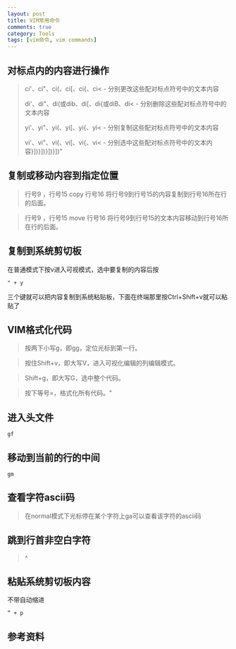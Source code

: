 ```yaml
---
layout: post
title: VIM常用命令
comments: true
category: Tools
tags: [vim命令, vim commands]
---
```


## 对标点内的内容进行操作 

>   ci'、ci"、ci(、ci[、ci{、ci< - 分别更改这些配对标点符号中的文本内容
>
>   di'、di"、di(或dib、di[、di{或diB、di< - 分别删除这些配对标点符号中的文本内容
>
>   yi'、yi"、yi(、yi[、yi{、yi< - 分别复制这些配对标点符号中的文本内容
>
>   vi'、vi"、vi(、vi[、vi{、vi< - 分别选中这些配对标点符号中的文本内容}])}])}])}])"

## 复制或移动内容到指定位置

>   行号9 ，行号15 copy 行号16                                        将行号9到行号15的内容复制到行号16所在行的后面。

>   行号9 ，行号15 move 行号16                                       将行号9到行号15的文本内容移动到行号16所在行的后面。

## 复制到系统剪切板

在普通模式下按v进入可视模式，选中要复制的内容后按

    " + y 

三个键就可以把内容复制到系统粘贴板，下面在终端那里按Ctrl+Shift+v就可以粘贴了

## VIM格式化代码

>   按两下小写g，即gg，定位光标到第一行。

>   按住Shift+v，即大写V，进入可视化编辑的列编辑模式。

>   Shift+g，即大写G，选中整个代码。

>   按下等号=，格式化所有代码。"

## 进入头文件

    gf

## 移动到当前的行的中间

    gm

## 查看字符ascii码

>   在normal模式下光标停在某个字符上ga可以查看该字符的ascii码

## 跳到行首非空白字符 

>   ^

## 粘贴系统剪切板内容

不带自动缩进

    “ + p

## 参考资料

